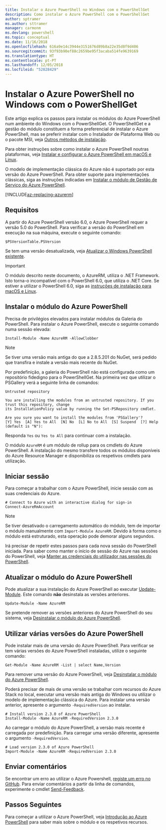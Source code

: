 ```yaml
---
title: Instalar o Azure PowerShell no Windows com o PowerShellGet
description: Como instalar o Azure PowerShell com o PowerShellGet
author: sptramer
ms.author: sttramer
manager: carmonm
ms.devlang: powershell
ms.topic: conceptual
ms.date: 11/16/2018
ms.openlocfilehash: 616a9e14c3944e3151676d89b8a22e35d8f9d406
ms.sourcegitcommit: 93f93b90ef88c2659be95f3acaba514fe9639169
ms.translationtype: HT
ms.contentlocale: pt-PT
ms.lasthandoff: 12/05/2018
ms.locfileid: "52828429"
---
```

# <a name="install-azure-powershell-on-windows-with-powershellget"></a>Instalar o Azure PowerShell no Windows com o PowerShellGet

Este artigo explica os passos para instalar os módulos do Azure PowerShell num ambiente do Windows com o PowerShellGet. O PowerShellGet e a gestão do módulo constituem a forma preferencial de instalar o Azure PowerShell, mas se preferir instalar com o Instalador de Plataforma Web ou o pacote MSI, veja [Outros métodos de instalação](other-install.md).

Para obter instruções sobre como instalar o Azure PowerShell noutras plataformas, veja [Instalar e configurar o Azure PowerShell em macOS e Linux](install-azurermps-maclinux.md).

O modelo de implementação clássica do Azure não é suportado por esta versão do Azure PowerShell. Para obter suporte para implementações clássicas, siga as instruções indicadas em [Instalar o módulo de Gestão de Serviço do Azure PowerShell](/powershell/azure/servicemanagement/install-azure-ps).

[!INCLUDE[az-replacing-azurerm](../includes/az-replacing-azurerm.md)]

## <a name="requirements"></a>Requisitos

A partir do Azure PowerShell versão 6.0, o Azure PowerShell requer a versão 5.0 do PowerShell. Para verificar a versão do PowerShell em execução na sua máquina, execute o seguinte comando:

```powershell-interactive
$PSVersionTable.PSVersion
```

Se tem uma versão desatualizada, veja [Atualizar o Windows PowerShell existente](/powershell/scripting/setup/installing-windows-powershell?view=powershell-6#upgrading-existing-windows-powershell).

> [!IMPORTANT]
> O módulo descrito neste documento, o AzureRM, utiliza o .NET Framework. Isto torna-o incompatível com o PowerShell 6.0, que utiliza o .NET Core. Se estiver a utilizar o PowerShell 6.0, siga as [instruções de instalação para macOS e Linux](install-azurermps-maclinux.md).

## <a name="install-the-azure-powershell-module"></a>Instalar o módulo do Azure PowerShell

Precisa de privilégios elevados para instalar módulos da Galeria do PowerShell. Para instalar o Azure PowerShell, execute o seguinte comando numa sessão elevada:

```powershell-interactive
Install-Module -Name AzureRM -AllowClobber
```

> [!NOTE]
> Se tiver uma versão mais antiga do que a 2.8.5.201 do NuGet, será pedido que transfira e instale a versão mais recente do NuGet.

Por predefinição, a galeria do PowerShell não está configurada como um repositório fidedigno para o PowerShellGet. Na primeira vez que utilizar o PSGallery verá a seguinte linha de comandos:

```output
Untrusted repository

You are installing the modules from an untrusted repository. If you trust this repository, change
its InstallationPolicy value by running the Set-PSRepository cmdlet.

Are you sure you want to install the modules from 'PSGallery'?
[Y] Yes  [A] Yes to All  [N] No  [L] No to All  [S] Suspend  [?] Help (default is "N"):
```

Responda `Yes` ou `Yes to All` para continuar com a instalação.

O módulo `AzureRM` é um módulo de rollup para os cmdlets do Azure PowerShell. A instalação do mesmo transfere todos os módulos disponíveis do Azure Resource Manager e disponibiliza os respetivos cmdlets para utilização.

## <a name="sign-in"></a>Iniciar sessão

Para começar a trabalhar com o Azure PowerShell, inicie sessão com as suas credenciais do Azure.

```powershell-interactive
# Connect to Azure with an interactive dialog for sign-in
Connect-AzureRmAccount
```

> [!NOTE]
>
> Se tiver desativado o carregamento automático do módulo, tem de importar o módulo manualmente com `Import-Module AzureRM`. Devido à forma como o módulo está estruturado, esta operação pode demorar alguns segundos.


Irá precisar de repetir estes passos para cada nova sessão do PowerShell iniciada. Para saber como manter o início de sessão do Azure nas sessões do PowerShell, veja [Manter as credenciais do utilizador nas sessões do PowerShell](context-persistence.md).

## <a name="update-the-azure-powershell-module"></a>Atualizar o módulo do Azure PowerShell

Pode atualizar a sua instalação do Azure PowerShell ao executar [Update-Module](/powershell/module/powershellget/update-module). Este comando __não__ desinstala as versões anteriores.

```powershell-interactive
Update-Module -Name AzureRM
```

Se pretende remover as versões anteriores do Azure PowerShell do seu sistema, veja [Desinstalar o módulo do Azure PowerShell](uninstall-azurerm-ps.md).

## <a name="use-multiple-versions-of-azure-powershell"></a>Utilizar várias versões do Azure PowerShell

Pode instalar mais de uma versão do Azure PowerShell. Para verificar se tem várias versões do Azure PowerShell instaladas, utilize o seguinte comando:

```powershell-interactive
Get-Module -Name AzureRM -List | select Name,Version
```

Para remover uma versão do Azure PowerShell, veja [Desinstalar o módulo do Azure PowerShell](uninstall-azurerm-ps.md).

Poderá precisar de mais de uma versão se trabalhar com recursos do Azure Stack no local, executar uma versão mais antiga do Windows ou utilizar o modelo de implementação clássica do Azure. Para instalar uma versão anterior, apresente o argumento `-RequiredVersion` ao instalar.

```powershell-interactive
# Install version 2.3.0 of Azure PowerShell
Install-Module -Name AzureRM -RequiredVersion 2.3.0
```

Ao carregar o módulo do Azure PowerShell, a versão mais recente é carregada por predefinição. Para carregar uma versão diferente, apresente o argumento `-RequiredVersion`.

```powershell-interactive
# Load version 2.3.0 of Azure PowerShell
Import-Module -Name AzureRM -RequiredVersion 2.3.0
```

## <a name="provide-feedback"></a>Enviar comentários

Se encontrar um erro ao utilizar o Azure Powershell, [registe um erro no GitHub](https://github.com/Azure/azure-powershell/issues).
Para enviar comentários a partir da linha de comandos, experimente o cmdlet [Send-Feedback](/powershell/module/azurerm.profile/send-feedback).

## <a name="next-steps"></a>Passos Seguintes

Para começar a utilizar o Azure PowerShell, veja [Introdução ao Azure PowerShell](get-started-azureps.md) para saber mais sobre o módulo e os respetivos recursos.
